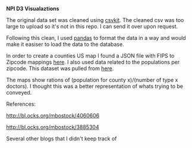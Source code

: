 **NPI D3 Visualaztions**

The original data set was cleaned using [csvkit](https://csvkit.readthedocs.org/en/0.9.1/). The cleaned csv was too large to upload so it's not in this repo. I can send it over upon request.

Following this clean, I used [pandas](http://pandas.pydata.org/) to format the data in a way and would make it easiser to load the data to the database. 

In order to create a counties US map I found a JSON file with FIPS to Zipcode mappings [here](http://mavericklee.com/assets/data/FIPS_to_ZIPS.json). I also used data related to the populations per zipcode. This dataset was pulled from [here](http://blog.splitwise.com/2013/09/18/the-2010-us-census-population-by-zip-code-totally-free/).

The maps show rations of (population for county x)/(number of type x doctors). I thought this was a better representation of whats trying to be conveyed. 

References:

http://bl.ocks.org/mbostock/4060606

http://bl.ocks.org/mbostock/3885304

Several other blogs that I didn't keep track of


